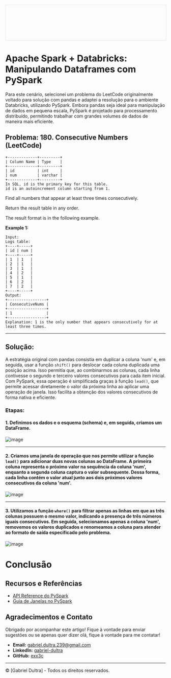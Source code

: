 <div style="width: 100%; border: 1px solid #dfe2e5; overflow: hidden; margin-bottom: 16px;">
 <div style="width: 100%; background-image: url('https://raw.githubusercontent.com/exx3c/exx3c.github.io/refs/heads/main/databricks.png'); background-size: cover; background-position: center; height: 110px;"></div>
</div>

# Apache Spark + Databricks: Manipulando Dataframes com PySpark

Para este cenário, selecionei um problema do LeetCode originalmente voltado para solução com pandas e adaptei a resolução para o ambiente Databricks, utilizando PySpark. Embora pandas seja ideal para manipulação de dados em pequena escala, PySpark é projetado para processamento distribuído, permitindo trabalhar com grandes volumes de dados de maneira mais eficiente.

## Problema: 180. Consecutive Numbers (LeetCode)

```
+-------------+---------+
| Column Name | Type    |
+-------------+---------+ 
| id          | int     |
| num         | varchar | 
+-------------+---------+ 
In SQL, id is the primary key for this table.
id is an autoincrement column starting from 1.
 ```


Find all numbers that appear at least three times consecutively.

Return the result table in any order.

The result format is in the following example.


**Example 1:**
```
Input:
Logs table:
+----+-----+
| id | num |
+----+-----+
| 1  | 1   |
| 2  | 1   |
| 3  | 1   |
| 4  | 2   |
| 5  | 1   |
| 6  | 2   |
| 7  | 2   |
+----+-----+
Output: 
+-----------------+
| ConsecutiveNums |
+-----------------+
| 1               |
+-----------------+
Explanation: 1 is the only number that appears consecutively for at least three times.
```

---

## Solução:

A estratégia original com pandas consistia em duplicar a coluna 'num' e, em seguida, usar a função ```shift()``` para deslocar cada coluna duplicada uma posição acima. Isso permitia que, ao combinarmos as colunas, cada linha contivesse o segundo e terceiro valores consecutivos para cada item inicial. Com PySpark, essa operação é simplificada graças à função ```lead()```, que permite acessar diretamente o valor da próxima linha ao aplicar uma operação de janela. Isso facilita a obtenção dos valores consecutivos de forma nativa e eficiente.

### Etapas:

#### 1. Definimos os dados e o esquema (schema) e, em seguida, criamos um DataFrame.

![image](https://github.com/user-attachments/assets/f87dc0d7-0b2d-4773-9577-9cc41e2be379)

---

#### 2. Criamos uma janela de operação que nos permite utilizar a função ```lead()``` para adicionar duas novas colunas ao DataFrame. A primeira coluna representa o próximo valor na sequência da coluna 'num', enquanto a segunda coluna captura o valor subsequente. Dessa forma, cada linha contém o valor atual junto aos dois próximos valores consecutivos da coluna 'num'.

![image](https://github.com/user-attachments/assets/5922cc10-c025-48be-904b-5f86f85d732f)

---

#### 3. Utilizamos a função ```where()``` para filtrar apenas as linhas em que as três colunas possuem o mesmo valor, indicando a presença de três números iguais consecutivos. Em seguida, selecionamos apenas a coluna 'num', removemos os valores duplicados e renomeamos a coluna para atender ao formato de saída especificado pelo problema.

![image](https://github.com/user-attachments/assets/6ddf890b-fefc-4102-a8c7-f9cd8a2b200e)

# Conclusão

## Recursos e Referências

- [API Reference do PySpark](https://spark.apache.org/docs/latest/api/python/reference/index.html)
- [Guia de Janelas no PySpark](https://sparkbyexamples.com/pyspark/pyspark-window-functions/)

## Agradecimentos e Contato

Obrigado por acompanhar este artigo! Fique à vontade para enviar sugestões ou se apenas quer dizer olá, fique à vontade para me contatar!

- **Email:** [gabriel.dultra.239@gmail.com](mailto:gabriel.dultra.239@gmail.com)
- **LinkedIn:** [gabriel-dultra](https://www.linkedin.com/in/gabriel-dultra/)
- **GitHub:** [exx3c](https://github.com/exx3c/)

---

© [Gabriel Dultra] - Todos os direitos reservados.
